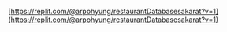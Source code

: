 [https://replit.com/@arpohyung/restaurantDatabasesakarat?v=1](https://replit.com/@arpohyung/restaurantDatabasesakarat?v=1)